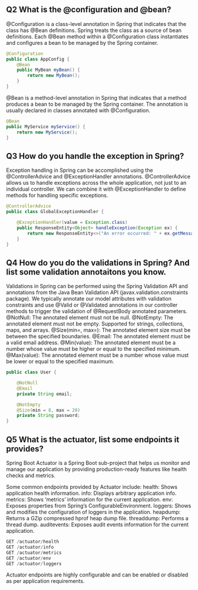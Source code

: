 ## Q2 What is the @configuration and @bean?
@Configuration is a class-level annotation in Spring that indicates that the class has @Bean definitions. Spring treats the class as a source of bean definitions. Each @Bean method within a @Configuration class instantiates and configures a bean to be managed by the Spring container.
```java
@Configuration
public class AppConfig {
    @Bean
    public MyBean myBean() {
        return new MyBean();
    }
}
```
@Bean is a method-level annotation in Spring that indicates that a method produces a bean to be managed by the Spring container. The annotation is usually declared in classes annotated with @Configuration.
```java
@Bean
public MyService myService() {
    return new MyService();
}
```
## Q3 How do you handle the exception in Spring?
Exception handling in Spring can be accomplished using the @ControllerAdvice and @ExceptionHandler annotations. @ControllerAdvice allows us to handle exceptions across the whole application, not just to an individual controller. We can combine it with @ExceptionHandler to define methods for handling specific exceptions.
```java
@ControllerAdvice
public class GlobalExceptionHandler {

    @ExceptionHandler(value = Exception.class)
    public ResponseEntity<Object> handleException(Exception ex) {
        return new ResponseEntity<>("An error occurred: " + ex.getMessage(), HttpStatus.INTERNAL_SERVER_ERROR);
    }
}
```

## Q4 How do you do the validations in Spring? And list some validation annotaitons you know.
Validations in Spring can be performed using the Spring Validation API and annotations from the Java Bean Validation API (javax.validation.constraints package). We typically annotate our model attributes with validation constraints and use @Valid or @Validated annotations in our controller methods to trigger the validation of @RequestBody annotated parameters.
@NotNull: The annotated element must not be null.
@NotEmpty: The annotated element must not be empty. Supported for strings, collections, maps, and arrays.
@Size(min=, max=): The annotated element size must be between the specified boundaries.
@Email: The annotated element must be a valid email address.
@Min(value): The annotated element must be a number whose value must be higher or equal to the specified minimum.
@Max(value): The annotated element must be a number whose value must be lower or equal to the specified maximum.
```java
public class User {

    @NotNull
    @Email
    private String email;

    @NotEmpty
    @Size(min = 8, max = 20)
    private String password;
}
```

## Q5 What is the actuator, list some endpoints it provides?
Spring Boot Actuator is a Spring Boot sub-project that helps us monitor and manage our application by providing production-ready features like health checks and metrics.

Some common endpoints provided by Actuator include:
health: Shows application health information.
info: Displays arbitrary application info.
metrics: Shows ‘metrics’ information for the current application.
env: Exposes properties from Spring’s ConfigurableEnvironment.
loggers: Shows and modifies the configuration of loggers in the application.
heapdump: Returns a GZip compressed hprof heap dump file.
threaddump: Performs a thread dump.
auditevents: Exposes audit events information for the current application.
```java
GET /actuator/health
GET /actuator/info
GET /actuator/metrics
GET /actuator/env
GET /actuator/loggers
```
Actuator endpoints are highly configurable and can be enabled or disabled as per application requirements.




